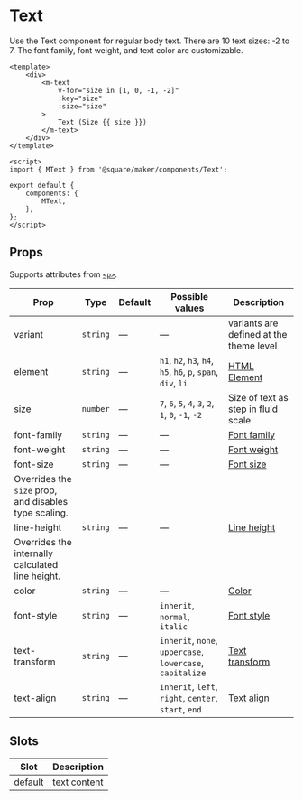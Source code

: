 # Text

Use the Text component for regular body text. There are 10 text sizes: -2 to 7. The font family, font weight, and text color are customizable.

```vue
<template>
	<div>
		<m-text
			v-for="size in [1, 0, -1, -2]"
			:key="size"
			:size="size"
		>
			Text (Size {{ size }})
		</m-text>
	</div>
</template>

<script>
import { MText } from '@square/maker/components/Text';

export default {
	components: {
		MText,
	},
};
</script>
```

<!-- api-tables:start -->
## Props

Supports attributes from [`<p>`](https://developer.mozilla.org/en-US/docs/Web/HTML/Element/p).

| Prop           | Type     | Default | Possible values                                              | Description                                                                                                                   |
| -------------- | -------- | ------- | ------------------------------------------------------------ | ----------------------------------------------------------------------------------------------------------------------------- |
| variant        | `string` | —       | —                                                            | variants are defined at the theme level                                                                                       |
| element        | `string` | —       | `h1`, `h2`, `h3`, `h4`, `h5`, `h6`, `p`, `span`, `div`, `li` | [HTML Element](https://developer.mozilla.org/en-US/docs/Web/API/HTMLElement)                                                  |
| size           | `number` | —       | `7`, `6`, `5`, `4`, `3`, `2`, `1`, `0`, `-1`, `-2`           | Size of text as step in fluid scale                                                                                           |
| font-family    | `string` | —       | —                                                            | [Font family](https://developer.mozilla.org/en-US/docs/Web/CSS/font-family)                                                   |
| font-weight    | `string` | —       | —                                                            | [Font weight](https://developer.mozilla.org/en-US/docs/Web/CSS/font-weight)                                                   |
| font-size      | `string` | —       | —                                                            | [Font size](https://developer.mozilla.org/en-US/docs/Web/CSS/font-size)
Overrides the `size` prop, and disables type scaling. |
| line-height    | `string` | —       | —                                                            | [Line height](https://developer.mozilla.org/en-US/docs/Web/CSS/line-height)
Overrides the internally calculated line height.  |
| color          | `string` | —       | —                                                            | [Color](https://developer.mozilla.org/en-US/docs/Web/CSS/color)                                                               |
| font-style     | `string` | —       | `inherit`, `normal`, `italic`                                | [Font style](https://developer.mozilla.org/en-US/docs/Web/CSS/font-style)                                                     |
| text-transform | `string` | —       | `inherit`, `none`, `uppercase`, `lowercase`, `capitalize`    | [Text transform](https://developer.mozilla.org/en-US/docs/Web/CSS/text-transform)                                             |
| text-align     | `string` | —       | `inherit`, `left`, `right`, `center`, `start`, `end`         | [Text align](https://developer.mozilla.org/en-US/docs/Web/CSS/text-align)                                                     |


## Slots

| Slot    | Description  |
| ------- | ------------ |
| default | text content |
<!-- api-tables:end -->
